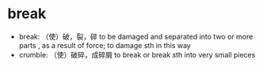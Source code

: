 # break

- break: （使）破，裂，碎 to be damaged and separated into two or more parts , as a result of force; to damage sth in this way
- crumble: （使）破碎，成碎屑 to break or break sth into very small pieces
